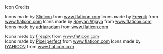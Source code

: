 Icon Credits

Icons made by <a href="https://www.flaticon.com/authors/slidicon" title="Slidicon">Slidicon</a> from <a href="https://www.flaticon.com/" title="Flaticon">www.flaticon.com</a>
Icons made by <a href="https://www.freepik.com" title="Freepik">Freepik</a> from <a href="https://www.flaticon.com/" title="Flaticon">www.flaticon.com</a>
Icons made by <a href="https://www.flaticon.com/authors/royyan-wijaya" title="Royyan Wijaya">Royyan Wijaya</a> from <a href="https://www.flaticon.com/" title="Flaticon">www.flaticon.com</a>
Icons made by <a href="" title="adrianadam">adrianadam</a> from <a href="https://www.flaticon.com/" title="Flaticon">www.flaticon.com</a>
<div>Icons made by <a href="https://www.freepik.com" title="Freepik">Freepik</a> from <a href="https://www.flaticon.com/" title="Flaticon">www.flaticon.com</a></div>
Icons made by <a href="https://www.flaticon.com/authors/pixel-perfect" title="Pixel perfect">Pixel perfect</a> from <a href="https://www.flaticon.com/" title="Flaticon">www.flaticon.com</a>
Icons made by <a href="" title="IYAHICON">IYAHICON</a> from <a href="https://www.flaticon.com/" title="Flaticon">www.flaticon.com</a>
